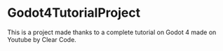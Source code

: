 # Godot4TutorialProject
 This is a project made thanks to a complete tutorial on Godot 4 made on Youtube by Clear Code.
